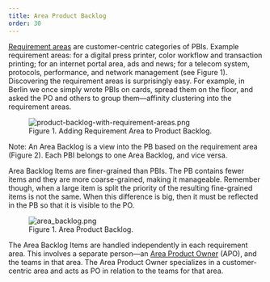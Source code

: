 ```yaml
---
title: Area Product Backlog
order: 30
---
```


[Requirement areas](requirement-areas.html) are customer-centric categories of PBIs. Example requirement areas: for a digital press printer, color workflow and transaction printing; for an internet portal area, ads and news; for a telecom system, protocols, performance, and network management (see Figure 1). Discovering the requirement areas is surprisingly easy. For example, in Berlin we once simply wrote PBIs on cards, spread them on the floor, and asked the PO and others to group them—affinity clustering into the requirement areas.

<figure>
  <img src="/img/less-huge/product-backlog-with-requirement-areas.png" alt="product-backlog-with-requirement-areas.png">
  <figcaption>Figure 1. Adding Requirement Area to Product Backlog.</figcaption>
</figure>

Note: An Area Backlog is a view into the PB based on the requirement area (Figure 2). Each PBI belongs to one Area Backlog, and vice versa.

Area Backlog Items are finer-grained than PBIs. The PB contains fewer items and they are more coarse-grained, making it manageable. Remember though, when a large item is split the priority of the resulting fine-grained items is not the same. When this difference is big, then it must be reflected in the PB so that it is visible to the PO.

<figure>
  <img src="/img/less-huge/area_backlog.png" alt="area_backlog.png">
  <figcaption>Figure 1. Area Product Backlog.</figcaption>
</figure>

The Area Backlog Items are handled independently in each requirement area. This involves a separate person—an [Area Product Owner](area-product-owner.html) (APO), and the teams in that area. The Area Product Owner specializes in a customer-centric area and acts as PO in relation to the teams for that area.

